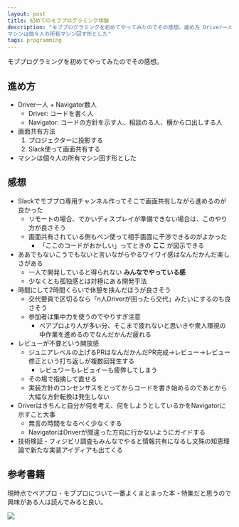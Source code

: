 ```yaml
---
layout: post
title: 初めてのモブプログラミング体験
description: "モブプログラミングを初めてやってみたのでその感想。進め方 Driver一人 + Navigator数人 Driver: コードを書く人 Navigator: コードの方針を示す人、相談のる人、横から口出しする人 画面共有方法 プロジェクターに投影する Slack使って画面共有する
マシンは個々人の所有マシン回す形とした"
tags: programming
---
```


モブプログラミングを初めてやってみたのでその感想。

## 進め方

- Driver一人 + Navigator数人
    - Driver: コードを書く人
    - Navigator: コードの方針を示す人、相談のる人、横から口出しする人
- 画面共有方法
    1. プロジェクターに投影する
    2. Slack使って画面共有する
- マシンは個々人の所有マシン回す形とした

## 感想

- Slackでモブプロ専用チャンネル作ってそこで画面共有しながら進めるのが良かった
    - リモートの場合、でかいディスプレイが準備できない場合は、このやり方が良さそう
    - 画面共有されている側もペン使って相手画面に干渉できるのがよかった
        - 「ここのコードがおかしい」ってときの **ここ** が図示できる
- ああでもないこうでもないと言いながらやるワイワイ感はなんだかんだ楽しさがある
    - 一人で開発していると得られない **みんなでやっている感**
    - 少なくとも孤独感とは対極にある開発手法
- 時間にして2時間くらいで休憩を挟んだほうが良さそう
    - 交代要員で区切るなら「n人Driverが回ったら交代」みたいにするのも良さそう
    - 参加者は集中力を使うのでやりすぎ注意
        - ペアプロより人が多い分、そこまで疲れないと思いきや衆人環視の中作業を進めるのでなんだかんだ疲れる
- レビューが不要という開放感
    - ジュニアレベルの上げるPRはなんだかんだPR完成→レビュー→レビュー修正という打ち返しが複数回発生する
        - レビュワーもレビュイーも疲弊してしまう
    - その場で指摘して直せる
    - 実装方針のコンセンサスをとってからコードを書き始めるのであとから大幅な方針転換は発生しない
- Driverはきちんと自分が何を考え、何をしようとしているかをNavigatorに示すこと大事
    - 無言の時間をなるべく少なくする
    - NavigatorはDriverが間違った方向に行かないようにガイドする
- 技術検証・フィジビリ調査もみんなでやると情報共有になるし文殊の知恵理論で新たな実装アイディアも出てくる

## 参考書籍

現時点でペアプロ・モブプロについて一番よくまとまった本・特集だと思うので興味がある人は読んでみると良い。

<a href="https://www.amazon.co.jp/WEB-DB-PRESS-Vol-102-PRESS%E7%B7%A8%E9%9B%86%E9%83%A8/dp/4774194336/ref=as_li_ss_il?s=books&ie=UTF8&qid=1535914182&sr=1-1&keywords=web+db+%E3%83%A2%E3%83%96%E3%83%97%E3%83%AD&linkCode=li3&tag=toshimaru-22&linkId=247314e74b8dcb05c86ed16fc943a08a&language=ja_JP" target="_blank"><img border="0" src="//ws-fe.amazon-adsystem.com/widgets/q?_encoding=UTF8&ASIN=4774194336&Format=_SL250_&ID=AsinImage&MarketPlace=JP&ServiceVersion=20070822&WS=1&tag=toshimaru-22&language=ja_JP" ></a><img src="https://ir-jp.amazon-adsystem.com/e/ir?t=toshimaru-22&language=ja_JP&l=li3&o=9&a=4774194336" width="1" height="1" border="0" alt="" style="border:none !important; margin:0px !important;" />
